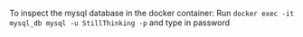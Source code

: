 To inspect the mysql database in the docker container: 
Run `docker exec -it mysql_db mysql -u StillThinking -p`
and type in password
